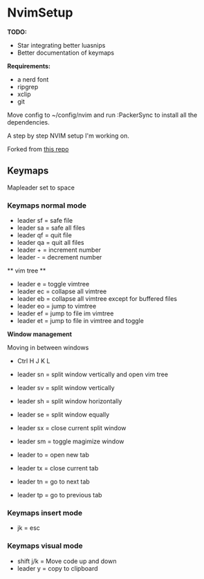 # NvimSetup

**TODO:**

- Star integrating better luasnips
- Better documentation of keymaps

**Requirements:**

- a nerd font
- ripgrep
- xclip
- git

Move config to ~/config/nvim and run :PackerSync to install all the dependencies.

A step by step NVIM setup I'm working on.

Forked from [this repo](https://github.com/josean-dev/dev-environment-files/tree/main/.config/nvim)

## Keymaps

Mapleader set to space

### Keymaps normal mode

- leader sf = safe file
- leader sa = safe all files
- leader qf = quit file
- leader qa = quit all files
- leader + = increment number
- leader - = decrement number

** vim tree **

- leader e = toggle vimtree
- leader ec = collapse all vimtree
- leader eb = collapse all vimtree except for buffered files
- leader eo = jump to vimtree
- leader ef = jump to file im vimtree
- leader et = jump to file in vimtree and toggle

**Window management**

Moving in between windows

- Ctrl H J K L

- leader sn = split window vertically and open vim tree
- leader sv = split window vertically
- leader sh = split window horizontally
- leader se = split window equally
- leader sx = close current split window
- leader sm = toggle magimize window

- leader to = open new tab
- leader tx = close current tab
- leader tn = go to next tab
- leader tp = go to previous tab

### Keymaps insert mode

- jk = esc

### Keymaps visual mode

- shift j/k = Move code up and down
- leader y = copy to clipboard
